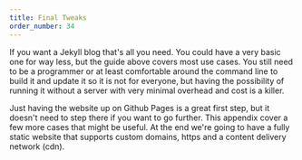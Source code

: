 ```yaml
---
title: Final Tweaks
order_number: 34
---
```


If you want a Jekyll blog that's all you need. You could have a very basic one for way less, but the guide above covers most use cases. You still need to be a programmer or at least comfortable around the command line to build it and update it so it is not for everyone, but having the possibility of running it without a server with very minimal overhead and cost is a killer.

Just having the website up on Github Pages is a great first step, but it doesn't need to step there if you want to go further. This appendix cover a few more cases that might be useful. At the end we're going to have a fully static website that supports custom domains, https and a content delivery network (cdn).